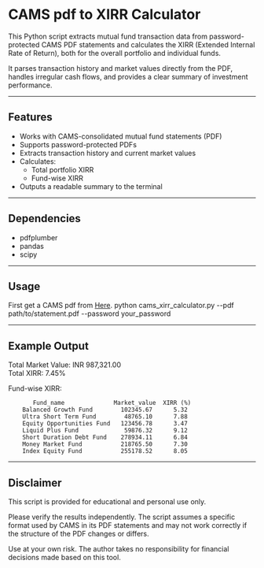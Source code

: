 # CAMS pdf to XIRR Calculator

This Python script extracts mutual fund transaction data from password-protected CAMS PDF statements and calculates the XIRR (Extended Internal Rate of Return), both for the overall portfolio and individual funds.

It parses transaction history and market values directly from the PDF, handles irregular cash flows, and provides a clear summary of investment performance.

---

## Features

- Works with CAMS-consolidated mutual fund statements (PDF)
- Supports password-protected PDFs
- Extracts transaction history and current market values
- Calculates:
  - Total portfolio XIRR
  - Fund-wise XIRR
- Outputs a readable summary to the terminal

---

## Dependencies
- pdfplumber
- pandas
- scipy

---
## Usage
   First get a CAMS pdf from [Here](https://www.camsonline.com/Investors/Statements/Consolidated-Account-Statement).
	python cams_xirr_calculator.py --pdf path/to/statement.pdf --password your_password

---

## Example Output

Total Market Value: INR 987,321.00  
Total XIRR: 7.45%

Fund-wise XIRR:

           Fund_name              Market_value  XIRR (%)
		Balanced Growth Fund        102345.67      5.32
		Ultra Short Term Fund        48765.10      7.88
		Equity Opportunities Fund   123456.78      3.47
		Liquid Plus Fund             59876.32      9.12
		Short Duration Debt Fund    278934.11      6.84
		Money Market Fund           218765.50      7.30
		Index Equity Fund           255178.52      8.05

---

## Disclaimer

This script is provided for educational and personal use only.

Please verify the results independently. The script assumes a specific format used by CAMS in its PDF statements and may not work correctly if the structure of the PDF changes or differs.

Use at your own risk. The author takes no responsibility for financial decisions made based on this tool.


